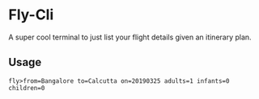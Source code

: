 # Fly-Cli
A super cool terminal to just list your flight details given an itinerary plan.


## Usage
`fly>from=Bangalore to=Calcutta on=20190325 adults=1 infants=0 children=0`



